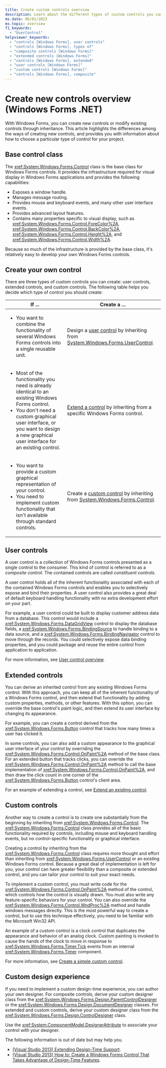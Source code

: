 ```yaml
---
title: Create custom controls overview
description: Learn about the different types of custom controls you can create in Windows Forms for .NET.
ms.date: 06/01/2023
ms.topic: overview
f1_keywords: 
  - "UserControl"
helpviewer_keywords: 
  - "controls [Windows Forms], user controls"
  - "controls [Windows Forms], types of"
  - "composite controls [Windows Forms]"
  - "extended controls [Windows Forms]"
  - "controls [Windows Forms], extended"
  - "user controls [Windows Forms]"
  - "custom controls [Windows Forms]"
  - "controls [Windows Forms], composite"
---
```


# Create new controls overview (Windows Forms .NET)

With Windows Forms, you can create new controls or modify existing controls through inheritance. This article highlights the differences among the ways of creating new controls, and provides you with information about how to choose a particular type of control for your project.

## Base control class

The <xref:System.Windows.Forms.Control> class is the base class for Windows Forms controls. It provides the infrastructure required for visual display in Windows Forms applications and provides the following capabilities:

- Exposes a window handle.
- Manages message routing.
- Provides mouse and keyboard events, and many other user interface events.
- Provides advanced layout features.
- Contains many properties specific to visual display, such as <xref:System.Windows.Forms.Control.ForeColor%2A>, <xref:System.Windows.Forms.Control.BackColor%2A>, <xref:System.Windows.Forms.Control.Height%2A>, and <xref:System.Windows.Forms.Control.Width%2A>.
<!--- Provides the security and threading support necessary for a Windows Forms control to act as a Microsoft® ActiveX® control.-->

Because so much of the infrastructure is provided by the base class, it's relatively easy to develop your own Windows Forms controls.

## Create your own control

There are three types of custom controls you can create: user controls, extended controls, and custom controls. The following table helps you decide which type of control you should create:

<table>
<thead>
  <tr>
    <th>If ...</th>
    <th>Create a ...</th>
  </tr>
</thead>
<tbody>
  <tr>
    <td>
        <ul>
            <li>You want to combine the functionality of several Windows Forms controls into a single reusable unit.</li>
        </ul>
    </td>
    <td>Design a <a href="#user-controls">user control</a> by inheriting from <a href="/dotnet/api/system.windows.forms.usercontrol">System.Windows.Forms.UserControl</a>.</td>
  </tr>
  <tr>
    <td>
        <ul>
            <li>Most of the functionality you need is already identical to an existing Windows Forms control.</li>
            <li>You don't need a custom graphical user interface, or you want to design a new graphical user interface for an existing control.</li>
        </ul>
    </td>
    <td><a href="#extended-controls">Extend a control</a> by inheriting from a specific Windows Forms control.</td>
  </tr>
  <tr>
    <td>
        <ul>
            <li>You want to provide a custom graphical representation of your control.</li>
            <li>You need to implement custom functionality that isn't available through standard controls.</li>
        </ul>
    </td>
    <td>Create a <a href="#custom-controls">custom control</a> by inheriting from <a href="/dotnet/api/system.windows.forms.control">System.Windows.Forms.Control</a>.</td>
  </tr>
</tbody>
</table>

## User controls

A user control is a collection of Windows Forms controls presented as a single control to the consumer. This kind of control is referred to as a _composite control_. The contained controls are called _constituent controls_.

A user control holds all of the inherent functionality associated with each of the contained Windows Forms controls and enables you to selectively expose and bind their properties. A user control also provides a great deal of default keyboard handling functionality with no extra development effort on your part.

For example, a user control could be built to display customer address data from a database. This control would include a <xref:System.Windows.Forms.DataGridView> control to display the database fields, a <xref:System.Windows.Forms.BindingSource> to handle binding to a data source, and a <xref:System.Windows.Forms.BindingNavigator> control to move through the records. You could selectively expose data binding properties, and you could package and reuse the entire control from application to application.<!-- TODO For an example of this kind of user control, see [How to: Apply Attributes in Windows Forms Controls](how-to-apply-attributes-in-windows-forms-controls.md).-->

For more information, see [User control overview](usercontrol-overview.md).

## Extended controls

You can derive an inherited control from any existing Windows Forms control. With this approach, you can keep all of the inherent functionality of a Windows Forms control, and then extend that functionality by adding custom properties, methods, or other features. With this option, you can override the base control's paint logic, and then extend its user interface by changing its appearance.

For example, you can create a control derived from the <xref:System.Windows.Forms.Button> control that tracks how many times a user has clicked it.

In some controls, you can also add a custom appearance to the graphical user interface of your control by overriding the <xref:System.Windows.Forms.Control.OnPaint%2A> method of the base class. For an extended button that tracks clicks, you can override the <xref:System.Windows.Forms.Control.OnPaint%2A> method to call the base implementation of <xref:System.Windows.Forms.Control.OnPaint%2A>, and then draw the click count in one corner of the <xref:System.Windows.Forms.Button> control's client area.

For an example of extending a control, see [Extend an existing control](how-to-extend-existing.md).

## Custom controls

Another way to create a control is to create one substantially from the beginning by inheriting from <xref:System.Windows.Forms.Control>. The <xref:System.Windows.Forms.Control> class provides all of the basic functionality required by controls, including mouse and keyboard handling events, but no control-specific functionality or graphical interface.

Creating a control by inheriting from the <xref:System.Windows.Forms.Control> class requires more thought and effort than inheriting from <xref:System.Windows.Forms.UserControl> or an existing Windows Forms control. Because a great deal of implementation is left for you, your control can have greater flexibility than a composite or extended control, and you can tailor your control to suit your exact needs.

To implement a custom control, you must write code for the <xref:System.Windows.Forms.Control.OnPaint%2A> method of the control, which controls how the control is visually drawn. You must also write any feature-specific behaviors for your control. You can also override the <xref:System.Windows.Forms.Control.WndProc%2A> method and handle windows messages directly. This is the most powerful way to create a control, but to use this technique effectively, you need to be familiar with the Microsoft Win32 API.

An example of a custom control is a clock control that duplicates the appearance and behavior of an analog clock. Custom painting is invoked to cause the hands of the clock to move in response to <xref:System.Windows.Forms.Timer.Tick> events from an internal <xref:System.Windows.Forms.Timer> component.

For more information, see [Create a simple custom control](how-to-create-simple-custom-control.md).

<!--TODO 
## ActiveX controls

Although the Windows Forms infrastructure has been optimized to host Windows Forms controls, you can still use ActiveX controls. There's support for this task in Visual Studio. For more information, see [How to: Add ActiveX Controls to Windows Forms](how-to-add-activex-controls-to-windows-forms.md).-->

## Custom design experience

If you need to implement a custom design-time experience, you can author your own designer. For composite controls, derive your custom designer class from the <xref:System.Windows.Forms.Design.ParentControlDesigner> or the <xref:System.Windows.Forms.Design.DocumentDesigner> classes. For extended and custom controls, derive your custom designer class from the <xref:System.Windows.Forms.Design.ControlDesigner> class.

Use the <xref:System.ComponentModel.DesignerAttribute> to associate your control with your designer.

The following information is out of date but may help you.

- [(Visual Studio 2013) Extending Design-Time Support](/previous-versions/visualstudio/visual-studio-2013/37899azc(v=vs.120)).
- [(Visual Studio 2013) How to: Create a Windows Forms Control That Takes Advantage of Design-Time Features](/previous-versions/visualstudio/visual-studio-2013/307hck25(v=vs.120)).

<!-- TODO: link to the ..\custom-controls\ content 

- [Developing Custom Windows Forms Controls](developing-custom-windows-forms-controls.md)
- [How to: Develop a Simple Windows Forms Control](how-to-develop-a-simple-windows-forms-control.md)
- [Developing a Composite Windows Forms Control](developing-a-composite-windows-forms-control.md)
-->
